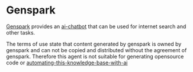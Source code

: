 # Genspark

[Genspark](https://www.genspark.ai/) provides an [ai-chatbot](../tools/ai-chatbot.md) that can be used for internet search and other tasks.

The terms of use state that content generated by genspark is owned by genspark and can not be copied and distributed without the agreement of genspark. Therefore this agent is not suitable for generating opensource code or [automating-this-knowledge-base-with-ai](../concepts/automating-this-knowledge-base-with-ai.md)